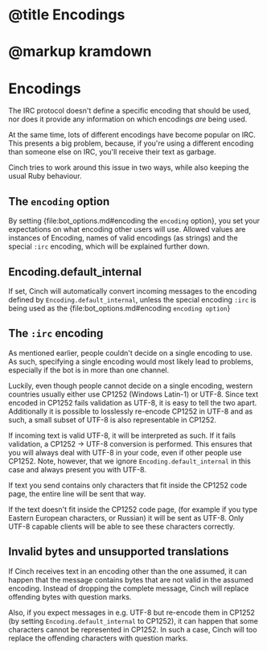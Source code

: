 # @title Encodings
# @markup kramdown

# Encodings

The IRC protocol doesn't define a specific encoding that should be
used, nor does it provide any information on which encodings _are_
being used.

At the same time, lots of different encodings have become popular on
IRC. This presents a big problem, because, if you're using a different
encoding than someone else on IRC, you'll receive their text as
garbage.

Cinch tries to work around this issue in two ways, while also keeping
the usual Ruby behaviour.

## The `encoding` option
By setting {file:bot_options.md#encoding the `encoding` option}, you
set your expectations on what encoding other users will use. Allowed
values are instances of Encoding, names of valid encodings (as
strings) and the special `:irc` encoding, which will be explained
further down.


## Encoding.default_internal
If set, Cinch will automatically convert incoming messages to the
encoding defined by `Encoding.default_internal`, unless the special
encoding `:irc` is being used as the {file:bot_options.md#encoding
`encoding option`}

## The `:irc` encoding
As mentioned earlier, people couldn't decide on a single encoding to
use. As such, specifying a single encoding would most likely lead to
problems, especially if the bot is in more than one channel.

Luckily, even though people cannot decide on a single encoding,
western countries usually either use CP1252 (Windows Latin-1) or
UTF-8. Since text encoded in CP1252 fails validation as UTF-8, it is
easy to tell the two apart. Additionally it is possible to losslessly
re-encode CP1252 in UTF-8 and as such, a small subset of UTF-8 is also
representable in CP1252.

If incoming text is valid UTF-8, it will be interpreted as such. If it
fails validation, a CP1252 → UTF-8 conversion is performed. This
ensures that you will always deal with UTF-8 in your code, even if
other people use CP1252. Note, however, that we ignore
`Encoding.default_internal` in this case and always present you with
UTF-8.

If text you send contains only characters that fit inside the
CP1252 code page, the entire line will be sent that way.

If the text doesn't fit inside the CP1252 code page, (for example if
you type Eastern European characters, or Russian) it will be sent as
UTF-8. Only UTF-8 capable clients will be able to see these characters
correctly.

## Invalid bytes and unsupported translations
If Cinch receives text in an encoding other than the one assumed, it
can happen that the message contains bytes that are not valid in the
assumed encoding. Instead of dropping the complete message, Cinch will
replace offending bytes with question marks.

Also, if you expect messages in e.g. UTF-8 but re-encode them in
CP1252 (by setting `Encoding.default_internal` to CP1252), it can
happen that some characters cannot be represented in CP1252. In such a
case, Cinch will too replace the offending characters with question
marks.
